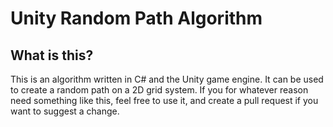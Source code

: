 # Unity Random Path Algorithm

## What is this?
This is an algorithm written in C# and the Unity game engine. It can be used to create a random path on a 2D grid system. If you for whatever reason need something like this, feel free to use it, and create a pull request if you want to suggest a change.
